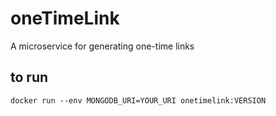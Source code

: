 # oneTimeLink
A microservice for generating one-time links<br>
## to run
`docker run --env MONGODB_URI=YOUR_URI onetimelink:VERSION`